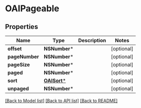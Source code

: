 # OAIPageable

## Properties
Name | Type | Description | Notes
------------ | ------------- | ------------- | -------------
**offset** | **NSNumber*** |  | [optional] 
**pageNumber** | **NSNumber*** |  | [optional] 
**pageSize** | **NSNumber*** |  | [optional] 
**paged** | **NSNumber*** |  | [optional] 
**sort** | [**OAISort***](OAISort.md) |  | [optional] 
**unpaged** | **NSNumber*** |  | [optional] 

[[Back to Model list]](../README.md#documentation-for-models) [[Back to API list]](../README.md#documentation-for-api-endpoints) [[Back to README]](../README.md)


